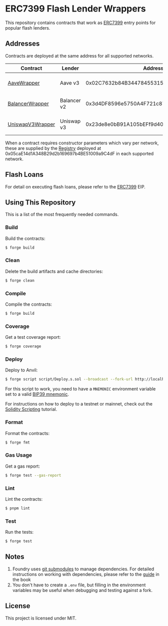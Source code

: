 # ERC7399 Flash Lender Wrappers

This repository contains contracts that work as [ERC7399](https://github.com/ethereum/EIPs/blob/d072207e24e3cc12b6315909e6a65275a38e1984/EIPS/eip-7399.md) entry points for popular flash lenders.

## Addresses

Contracts are deployed at the same address for all supported networks.

| Contract | Lender | Address | Networks |
| ---- | ---- | ---- | ---- |
|[AaveWrapper](src/aave/AaveWrapper.sol)|Aave v3|0x02C7632b84B3447845531541d0285D67E656e50c|Arbitrum One, Optimism|
|[BalancerWrapper](src/balancer/BalancerWrapper.sol)|Balancer v2|0x3d4DF8596e5750A4F721c8764d585dcc8623d009|Arbitrum One, Optimism|
|[UniswapV3Wrapper](src/uniswapV3/UniswapV3Wrapper.sol)|Uniswap v3|0x23de8e0bB91A105bEFf9d40d8d75C1A9fE40f523|Arbitrum One, Optimism|

When a contract requires constructor parameters which vary per network, these are supplied by the [Registry](https://github.com/alcueca/registry) deployed at 0x05caE14d1A348B29d2b169697b4BE51009a9C4dF in each supported network.

## Flash Loans

For detail on executing flash loans, please refer to the [ERC7399](https://github.com/ethereum/EIPs/blob/d072207e24e3cc12b6315909e6a65275a38e1984/EIPS/eip-7399.md) EIP.

## Using This Repository

This is a list of the most frequently needed commands.

### Build

Build the contracts:

```sh
$ forge build
```

### Clean

Delete the build artifacts and cache directories:

```sh
$ forge clean
```

### Compile

Compile the contracts:

```sh
$ forge build
```

### Coverage

Get a test coverage report:

```sh
$ forge coverage
```

### Deploy

Deploy to Anvil:

```sh
$ forge script script/Deploy.s.sol --broadcast --fork-url http://localhost:8545
```

For this script to work, you need to have a `MNEMONIC` environment variable set to a valid
[BIP39 mnemonic](https://iancoleman.io/bip39/).

For instructions on how to deploy to a testnet or mainnet, check out the
[Solidity Scripting](https://book.getfoundry.sh/tutorials/solidity-scripting.html) tutorial.

### Format

Format the contracts:

```sh
$ forge fmt
```

### Gas Usage

Get a gas report:

```sh
$ forge test --gas-report
```

### Lint

Lint the contracts:

```sh
$ pnpm lint
```

### Test

Run the tests:

```sh
$ forge test
```

## Notes

1. Foundry uses [git submodules](https://git-scm.com/book/en/v2/Git-Tools-Submodules) to manage dependencies. For
   detailed instructions on working with dependencies, please refer to the
   [guide](https://book.getfoundry.sh/projects/dependencies.html) in the book
2. You don't have to create a `.env` file, but filling in the environment variables may be useful when debugging and
   testing against a fork.

## License

This project is licensed under MIT.
